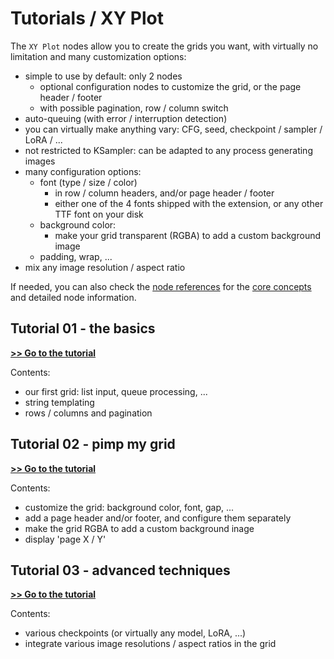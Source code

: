 # Tutorials / XY Plot

The `XY Plot` nodes allow you to create the grids you want, with virtually no limitation and many customization options:

- simple to use by default: only 2 nodes
  - optional configuration nodes to customize the grid, or the page header / footer
  - with possible pagination, row / column switch
- auto-queuing (with error / interruption detection)
- you can virtually make anything vary: CFG, seed, checkpoint / sampler / LoRA / ...
- not restricted to KSampler: can be adapted to any process generating images
- many configuration options:
  - font (type / size / color)
    - in row / column headers, and/or page header / footer
    - either one of the 4 fonts shipped with the extension, or any other TTF font on your disk
  - background color:
    - make your grid transparent (RGBA) to add a custom background image
  - padding, wrap, ...
- mix any image resolution / aspect ratio

If needed, you can also check the [node references](../../node%20reference/xy%20plot/) for the [core concepts](../../node%20reference/xy%20plot/0%20-%20core%20concepts.md) and detailed node information.

## Tutorial 01 - the basics

**[>> Go to the tutorial](./01%20-%20the%20basics/)**

Contents:

- our first grid: list input, queue processing, ...
- string templating
- rows / columns and pagination

## Tutorial 02 - pimp my grid

**[>> Go to the tutorial](./02%20-%20pimp%20my%20grid/)**

Contents:

- customize the grid: background color, font, gap, ...
- add a page header and/or footer, and configure them separately
- make the grid RGBA to add a custom background inage
- display 'page X / Y'

## Tutorial 03 - advanced techniques

**[>> Go to the tutorial](./03%20-%20advanced%20techniques/)**

Contents:

- various checkpoints (or virtually any model, LoRA, ...)
- integrate various image resolutions / aspect ratios in the grid
